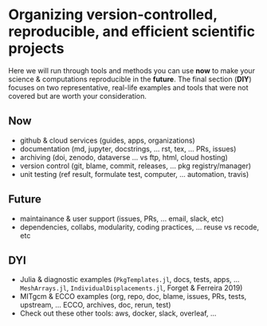 

# Organizing version-controlled, reproducible, and efficient scientific projects

Here we will run through tools and methods you can use **now** to make your science & computations reproducible in the **future**. The final section (**DIY**) focuses on two representative, real-life examples and tools that were not covered but are worth your consideration.

## Now

- github & cloud services (guides, apps, organizations)
- documentation (md, jupyter, docstrings, ... rst, tex, ... PRs, issues)
- archiving (doi, zenodo, dataverse ... vs ftp, html, cloud hosting)
- version control (git, blame, commit, releases, ... pkg registry/manager)
- unit testing (ref result, formulate test, computer, ... automation, travis)

## Future

- maintainance & user support (issues, PRs, ... email, slack, etc)
- dependencies, collabs, modularity, coding practices, ... reuse vs recode, etc

## DYI

- Julia & diagnostic examples (`PkgTemplates.jl`, docs, tests, apps, ... `MeshArrays.jl`, `IndividualDisplacements.jl`, Forget & Ferreira 2019)
- MITgcm & ECCO examples (org, repo, doc, blame, issues, PRs, tests, upstream, ... ECCO, archives, doc, rerun, test)
- Check out these other tools: aws, docker, slack, overleaf, ...
